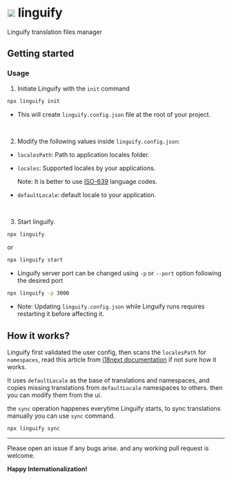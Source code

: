# <img src="https://github.com/rawand-faraidun/linguify/blob/main/assets/linguify.svg?raw=true" alt="linguify" width="18px"/> linguify

Linguify translation files manager

## Getting started

### Usage

1. Initiate Linguify with the `init` command

```bash
npx linguify init
```

 * This will create `linguify.config.json` file at the root of your project.

<br />

2. Modify the following values inside `linguify.config.json`:
 
 * `localesPath`: Path to application locales folder.

 * `locales`: Supported locales by your applications.

    Note: It is better to use [ISO-639](https://www.iso.org/iso-639-language-codes.html) language codes.

 * `defaultLocale`: default locale to your application.

<br />

3. Start linguify.

```bash
npx linguify
```

or

```bash
npx linguify start
```

 * Linguify server port can be changed using `-p` or `--port` option following the desired port

```bash
npx linguify -p 3000
```

 * Note: Updating `linguify.config.json` while Linguify runs requires restarting it before affecting it.

## How it works?

Linguify first validated the user config, then scans the `localesPath` for `namespaces`, read this article from [i18next documentation](https://www.i18next.com/principles/namespaces) if not sure how it works.

It uses `defaultLocale` as the base of translations and namespaces, and copies missing translations from `defaultLocale` namespaces to others. then you can modify them from the ui.

the `sync` operation happenes everytime Linguify starts, to sync translations manually you can use `sync` command.

```bash
npx linguify sync
```

<hr />

Please open an issue if any bugs arise. and any working pull request is welcome.

**Happy Internationalization!**